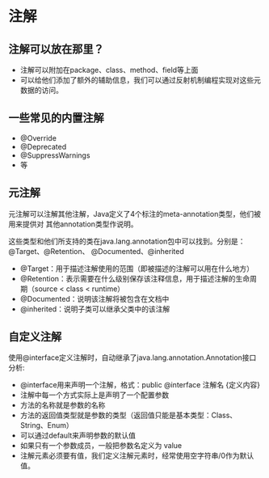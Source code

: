 # 注解

## 注解可以放在那里？
- 注解可以附加在package、class、method、field等上面
- 可以给他们添加了额外的辅助信息，我们可以通过反射机制编程实现对这些元数据的访问。

## 一些常见的内置注解
- @Override
- @Deprecated
- @SuppressWarnings
- 等

## 元注解
元注解可以注解其他注解，Java定义了4个标注的meta-annotation类型，他们被用来提供对
其他annotation类型作说明。

这些类型和他们所支持的类在java.lang.annotation包中可以找到。分别是：@Target、@Retention、
@Documented、@inherited
- @Target：用于描述注解使用的范围（即被描述的注解可以用在什么地方）
- @Retention：表示需要在什么级别保存该注释信息，用于描述注解的生命周期（source < class < runtime）
- @Documented：说明该注解将被包含在文档中
- @inherited：说明子类可以继承父类中的该注解

## 自定义注解
使用@interface定义注解时，自动继承了java.lang.annotation.Annotation接口
分析:
- @interface用来声明一个注解，格式：public @interface 注解名 {定义内容}
- 注解中每一个方式实际上是声明了一个配置参数
- 方法的名称就是参数的名称
- 方法的返回值类型就是参数的类型（返回值只能是基本类型：Class、String、Enum）
- 可以通过default来声明参数的默认值
- 如果只有一个参数成员，一般把参数名定义为 value
- 注解元素必须要有值，我们定义注解元素时，经常使用空字符串/0作为默认值。


